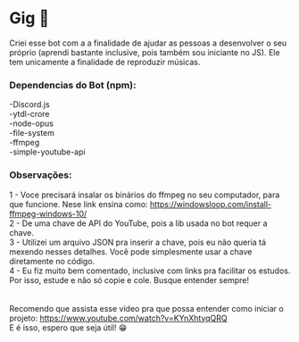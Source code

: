 # Gig :musical_note:

Criei esse bot com a a finalidade de ajudar as pessoas a desenvolver o seu próprio (aprendi bastante inclusive, pois também sou iniciante no JS). Ele tem unicamente a finalidade de reproduzir músicas.

### Dependencias do Bot (npm):

-Discord.js<br>
-ytdl-crore<br>
-node-opus<br>
-file-system<br>
-ffmpeg<br>
-simple-youtube-api<br>
### Observações:
1 - Voce precisará insalar os binários do ffmpeg no seu computador, para que funcione. Nese link ensina como: https://windowsloop.com/install-ffmpeg-windows-10/<br>
2 - De uma chave de API do YouTube, pois a lib usada no bot requer a chave.<br>
3 - Utilizei um arquivo JSON pra inserir a chave, pois eu não queria tá mexendo nesses detalhes. Você pode simplesmente usar a chave diretamente no código.<br>
4 - Eu fiz muito bem comentado, inclusive com links pra facilitar os estudos. Por isso, estude e não só copie e cole. Busque entender sempre!<br>
<br><br>
Recomendo que assista esse vídeo pra que possa entender como iniciar o projeto: https://www.youtube.com/watch?v=KYnXhtyqQRQ
<br>E é isso, espero que seja útil! :grin:
